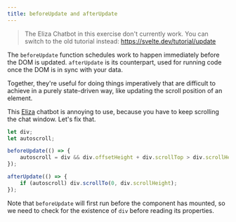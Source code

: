 ```yaml
---
title: beforeUpdate and afterUpdate
---
```


> The Eliza Chatbot in this exercise don't currently work. You can switch to the old tutorial instead: https://svelte.dev/tutorial/update

The `beforeUpdate` function schedules work to happen immediately before the DOM is updated. `afterUpdate` is its counterpart, used for running code once the DOM is in sync with your data.

Together, they're useful for doing things imperatively that are difficult to achieve in a purely state-driven way, like updating the scroll position of an element.

This [Eliza](https://en.wikipedia.org/wiki/ELIZA) chatbot is annoying to use, because you have to keep scrolling the chat window. Let's fix that.

```js
let div;
let autoscroll;

beforeUpdate(() => {
	autoscroll = div && div.offsetHeight + div.scrollTop > div.scrollHeight - 20;
});

afterUpdate(() => {
	if (autoscroll) div.scrollTo(0, div.scrollHeight);
});
```

Note that `beforeUpdate` will first run before the component has mounted, so we need to check for the existence of `div` before reading its properties.
